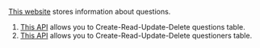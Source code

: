 <p><a href="https://tomoya-a1sss.azurewebsites.net">This website</a> stores information about questions.</p>
<ol>
<li><a href="https://server-side-scripting-assignment-2-part-3.azurewebsites.net/api/questions">This API</a> allows you to Create-Read-Update-Delete questions table.</li>

<li><a href="https://server-side-scripting-assignment-2-part-3.azurewebsites.net/api/questioners">This API</a> allows you to Create-Read-Update-Delete questioners table.</li>
</ol>
